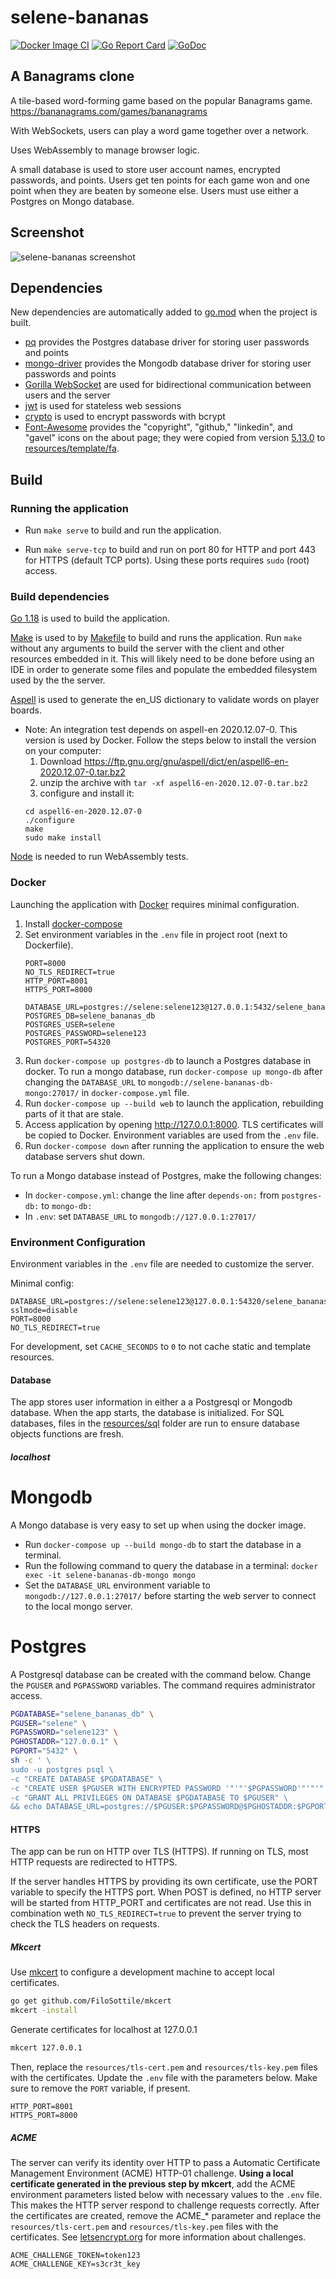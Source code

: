 # selene-bananas

[![Docker Image CI](https://github.com/jacobpatterson1549/selene-bananas/actions/workflows/docker-image.yml/badge.svg)](https://github.com/jacobpatterson1549/selene-bananas/actions/workflows/docker-image.yml)
[![Go Report Card](https://goreportcard.com/badge/github.com/jacobpatterson1549/selene-bananas)](https://goreportcard.com/report/github.com/jacobpatterson1549/selene-bananas)
[![GoDoc](https://godoc.org/github.com/jacobpatterson1549/selene-bananas?status.svg)](https://godoc.org/github.com/jacobpatterson1549/selene-bananas)


## A Banagrams clone

A tile-based word-forming game based on the popular Banagrams game.  <https://bananagrams.com/games/bananagrams>

With WebSockets, users can play a word game together over a network.

Uses WebAssembly to manage browser logic.

A small database is used to store user account names, encrypted passwords, and points.  Users get ten points for each game won and one point when they are beaten by someone else.  Users must use either a Postgres on Mongo database.

## Screenshot
![selene-bananas screenshot](screenshot.png)

## Dependencies

New dependencies are automatically added to [go.mod](go.mod) when the project is built.
* [pq](https://github.com/lib/pq) provides the Postgres database driver for storing user passwords and points
* [mongo-driver](https://github.com/mongodb/mongo-go-driver) provides the Mongodb database driver for storing user passwords and points
* [Gorilla WebSocket](https://github.com/gorilla/websocket) are used for bidirectional communication between users and the server
* [jwt](https://github.com/golang-jwt/jwt) is used for stateless web sessions
* [crypto](https://github.com/golang/crypto) is used to  encrypt passwords with bcrypt
* [Font-Awesome](https://github.com/FortAwesome/Font-Awesome) provides the "copyright", "github," "linkedin", and "gavel" icons on the about page; they were copied from version [5.13.0](https://github.com/FortAwesome/Font-Awesome/releases/tag/5.13.0) to [resources/template/fa](resources/template/fa).

## Build

### Running the application

* Run `make serve` to build and run the application.

* Run `make serve-tcp` to build and run on port 80 for HTTP and port 443 for HTTPS (default TCP ports).  Using these ports requires `sudo` (root) access.

### Build dependencies

[Go 1.18](https://golang.org/dl/) is used to build the application.

[Make](https://www.gnu.org/software/make/) is used to by [Makefile](Makefile) to build and runs the application. Run `make` without any arguments to build the server with the client and other resources embedded in it.  This will likely need to be done before using an IDE in order to generate some files and populate the embedded filesystem used by the the server.

[Aspell](https://github.com/GNUAspell/aspell) is used to generate the en_US dictionary to validate words on player boards.
 * Note: An integration test depends on aspell-en 2020.12.07-0.  This version is used by Docker.  Follow the steps below to install the version on your computer:
   1. Download https://ftp.gnu.org/gnu/aspell/dict/en/aspell6-en-2020.12.07-0.tar.bz2
   1. unzip the archive with `tar -xf aspell6-en-2020.12.07-0.tar.bz2`
   1. configure and install it:
   ```
   cd aspell6-en-2020.12.07-0
   ./configure
   make
   sudo make install
   ```

[Node](https://github.com/nodejs) is needed to run WebAssembly tests.

### Docker

Launching the application with [Docker](https://www.docker.com) requires minimal configuration.

1. Install [docker-compose](https://github.com/docker/compose)
1. Set environment variables in the `.env` file in project root (next to Dockerfile).
    ```
    PORT=8000
    NO_TLS_REDIRECT=true
    HTTP_PORT=8001
    HTTPS_PORT=8000

    DATABASE_URL=postgres://selene:selene123@127.0.0.1:5432/selene_bananas_db
    POSTGRES_DB=selene_bananas_db
    POSTGRES_USER=selene
    POSTGRES_PASSWORD=selene123
    POSTGRES_PORT=54320
    ```
1. Run `docker-compose up postgres-db` to launch a Postgres database in docker.  To run a mongo database, run `docker-compose up mongo-db` after changing the `DATABASE_URL` to `mongodb://selene-bananas-db-mongo:27017/` in `docker-compose.yml` file.
1. Run `docker-compose up --build web` to launch the application, rebuilding parts of it that are stale.
1. Access application by opening <http://127.0.0.1:8000>.  TLS certificates will be copied to Docker.  Environment variables are used from the `.env` file.
1. Run `docker-compose down` after running the application to ensure the web database servers shut down.

To run a Mongo database instead of Postgres, make the following changes:
* In `docker-compose.yml`: change the line after `depends-on:` from `postgres-db:` to `mongo-db:`
* In `.env`: set `DATABASE_URL` to `mongodb://127.0.0.1:27017/`

### Environment Configuration

Environment variables in the `.env` file are needed to customize the server.

Minimal config:
```
DATABASE_URL=postgres://selene:selene123@127.0.0.1:54320/selene_bananas_db?sslmode=disable
PORT=8000
NO_TLS_REDIRECT=true
```

For development, set `CACHE_SECONDS` to `0` to not cache static and template resources.

#### Database

The app stores user information in either a a Postgresql or Mongodb database.  When the app starts, the database is initialized.  For SQL databases, files in the [resources/sql](resources/sql) folder are run to ensure database objects functions are fresh.

##### localhost

# Mongodb

A Mongo database is very easy to set up when using the docker image.
* Run `docker-compose up --build mongo-db` to start the database in a terminal.
* Run the following command to query the database in a terminal: `docker exec -it selene-bananas-db-mongo mongo`
* Set the `DATABASE_URL` environment variable to `mongodb://127.0.0.1:27017/` before starting the web server to connect to the local mongo server.

# Postgres

A Postgresql database can be created with the command below.  Change the `PGUSER` and `PGPASSWORD` variables.  The command requires administrator access.
```bash
PGDATABASE="selene_bananas_db" \
PGUSER="selene" \
PGPASSWORD="selene123" \
PGHOSTADDR="127.0.0.1" \
PGPORT="5432" \
sh -c ' \
sudo -u postgres psql \
-c "CREATE DATABASE $PGDATABASE" \
-c "CREATE USER $PGUSER WITH ENCRYPTED PASSWORD '"'"'$PGPASSWORD'"'"'" \
-c "GRANT ALL PRIVILEGES ON DATABASE $PGDATABASE TO $PGUSER" \
&& echo DATABASE_URL=postgres://$PGUSER:$PGPASSWORD@$PGHOSTADDR:$PGPORT/$PGDATABASE'
```

#### HTTPS

The app can be run on HTTP over TLS (HTTPS). If running on TLS, most HTTP requests are redirected to HTTPS.

If the server handles HTTPS by providing its own certificate, use the PORT variable to specify the HTTPS port. When POST is defined, no HTTP server will be started from HTTP_PORT and certificates are not read.  Use this in combination weth `NO_TLS_REDIRECT=true` to prevent the server trying to check the TLS headers on requests.

##### Mkcert

Use [mkcert](https://github.com/FiloSottile/mkcert) to configure a development machine to accept local certificates.
```bash
go get github.com/FiloSottile/mkcert
mkcert -install
```
Generate certificates for localhost at 127.0.0.1
```bash
mkcert 127.0.0.1
```
Then, replace the `resources/tls-cert.pem` and `resources/tls-key.pem` files with the certificates.  Update the `.env` file with the parameters below. Make sure to remove the `PORT` variable, if present.
```
HTTP_PORT=8001
HTTPS_PORT=8000
```

##### ACME

The server can verify its identity over HTTP to pass a Automatic Certificate Management Environment (ACME) HTTP-01 challenge.  **Using a local certificate generated in the previous step by mkcert**, add the ACME environment parameters listed below with necessary values to the `.env` file.  This makes the HTTP server respond to challenge requests correctly.  After the certificates are created, remove the ACME_* parameter and replace the `resources/tls-cert.pem` and `resources/tls-key.pem` files with the certificates. See [letsencrypt.org](https://letsencrypt.org/docs/challenge-types/#http-01-challenge) for more information about challenges.
```
ACME_CHALLENGE_TOKEN=token123
ACME_CHALLENGE_KEY=s3cr3t_key
```

